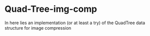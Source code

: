 # Quad-Tree-img-comp
In here lies an implementation (or at least a try) of the QuadTree data structure for image compression

